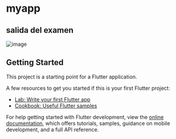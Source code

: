 # myapp

## salida del examen
![image](https://github.com/user-attachments/assets/f0d09e3d-bf21-4fe0-a31f-6bd20ddc57c0)


## Getting Started

This project is a starting point for a Flutter application.

A few resources to get you started if this is your first Flutter project:

- [Lab: Write your first Flutter app](https://docs.flutter.dev/get-started/codelab)
- [Cookbook: Useful Flutter samples](https://docs.flutter.dev/cookbook)

For help getting started with Flutter development, view the
[online documentation](https://docs.flutter.dev/), which offers tutorials,
samples, guidance on mobile development, and a full API reference.
